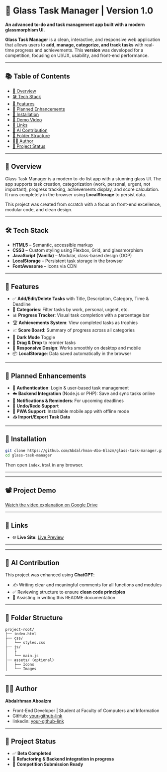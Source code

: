 

# 👾 Glass Task Manager |  Version 1.0

**An advanced to-do and task management app built with a modern glassmorphism UI.**

**Glass Task Manager** is a clean, interactive, and responsive web application that allows users to **add, manage, categorize, and track tasks** with real-time progress and achievements. This **version** was developed for a competition, focusing on UI/UX, usability, and front-end performance.

---
## 📚 Table of Contents

- [🎯 Overview](#-overview)
- [🛠 Tech Stack](#-tech-stack)
- [🚀 Features](#-features)
- [📌 Planned Enhancements](#-planned-enhancements)
- [🔧 Installation](#-installation)
- [🎥 Demo Video](#-demo-video)
- [🔗 Links](#-links)
- [🧠 AI Contribution](#-ai-contribution)
- [📁 Folder Structure](#-folder-structure)
- [👨‍💻 Author](#-author)
- [📌 Project Status](#-project-status)

---

## 🎯 Overview

Glass Task Manager is a modern to-do list app with a stunning glass UI. The app supports task creation, categorization (work, personal, urgent, not important), progress tracking, achievements display, and score calculation. It runs completely in the browser using **LocalStorage** to persist data.

This project was created from scratch with a focus on front-end excellence, modular code, and clean design.

---

## 🛠 Tech Stack

- **HTML5** – Semantic, accessible markup
- **CSS3** – Custom styling using Flexbox, Grid, and glassmorphism
- **JavaScript (Vanilla)** – Modular, class-based design (OOP)
- **LocalStorage** – Persistent task storage in the browser
- **FontAwesome** – Icons via CDN

---

## 🚀 Features

- ✅ **Add/Edit/Delete Tasks** with Title, Description, Category, Time & Deadline
- 🎯 **Categories**: Filter tasks by work, personal, urgent, etc.
- 📊 **Progress Tracker**: Visual task completion with a percentage bar
- 🏆 **Achievements System**: View completed tasks as trophies
- 📈 **Score Board**: Summary of progress across all categories
- 🌙 **Dark Mode** Toggle
- 🧲 **Drag & Drop** to reorder tasks
- 📱 **Responsive Design**: Works smoothly on desktop and mobile
- 📦 **LocalStorage**: Data saved automatically in the browser

---

## 📌 Planned Enhancements

- 🔐 **Authentication**: Login & user-based task management
- ☁️ **Backend Integration** (Node.js or PHP): Save and sync tasks online
- 📅 **Notifications & Reminders**: For upcoming deadlines
- 🔄 **Undo/Redo Support**
- 📱 **PWA Support**: Installable mobile app with offline mode
- 📥 **Import/Export Task Data**

---

## 🔧 Installation

```bash
git clone https://github.com/Abdalrhman-Abo-Elazm/glass-task-manager.git
cd glass-task-manager
```

Then open `index.html` in any browser.

---
---

## 📽️ Project Demo

[Watch the video explanation on Google Drive](https://drive.google.com/drive/folders/1w6B1erjJ1IqfxYIDIKUQcC_nO9ZXLc-x?usp=sharing)

---

## 🔗 Links

- 🌐 **Live Site**: [Live Preview](https://glass-task-manager.netlify.app/)

---
---

## 🧠 AI Contribution

This project was enhanced using **ChatGPT**:

- ✍️ Writing clear and meaningful comments for all functions and modules
- ✅ Reviewing structure to ensure **clean code principles**
- 📄 Assisting in writing this README documentation

---

## 📁 Folder Structure

```
project-root/
├── index.html
├── css/
│   └── styles.css
├── js/
│   ├            
│   └── main.js 
│── assets/ (optional)
│   ├── Icons    
│   └── Images            
```

---

## 👨‍💻 Author

**Abdalrhman Aboalzm**
- Front-End Developer | Student at Faculty of Computers and Information
- GitHub: [your-github-link](https://github.com/Abdalrhman-Abo-Elazm)
- linkedin: [your-github-link](www.linkedin.com/in/abdalrhman-abo-el-azm-08992b2a5)
---

## 📌 Project Status

- ✅ **Beta Completed**
- 🚧 **Refactoring & Backend integration in progress**
- 🏁 **Competition Submission Ready**
